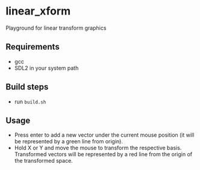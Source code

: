 # linear_xform
Playground for linear transform graphics

## Requirements

* gcc
* SDL2 in your system path

## Build steps

* run `build.sh`

## Usage

* Press enter to add a new vector under the current mouse position (it will be represented by a green line from origin).
* Hold X or Y and move the mouse to transform the respective basis. Transformed vectors will be represented by a red line from the origin of the transformed space.

